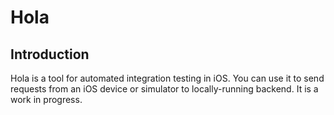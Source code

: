 # Hola

## Introduction

Hola is a tool for automated integration testing in iOS. You can use it to send requests from an iOS device or simulator to locally-running backend. It is a work in progress.